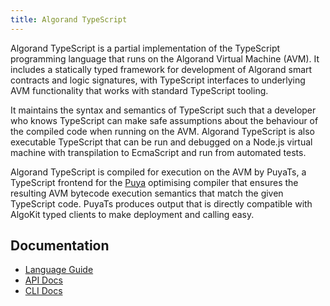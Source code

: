 ```yaml
---
title: Algorand TypeScript
---
```


Algorand TypeScript is a partial implementation of the TypeScript programming language that runs on the Algorand Virtual Machine (AVM). It includes a statically typed framework for development of Algorand smart contracts and logic signatures, with TypeScript interfaces to underlying AVM functionality that works with standard TypeScript tooling.

It maintains the syntax and semantics of TypeScript such that a developer who knows TypeScript can make safe assumptions
about the behaviour of the compiled code when running on the AVM. Algorand TypeScript is also executable TypeScript that can be run
and debugged on a Node.js virtual machine with transpilation to EcmaScript and run from automated tests.

Algorand TypeScript is compiled for execution on the AVM by PuyaTs, a TypeScript frontend for the [Puya](https://github.com/algorandfoundation/puya) optimising compiler that ensures the resulting AVM bytecode execution semantics that match the given TypeScript code. PuyaTs produces output that is directly compatible with AlgoKit typed clients to make deployment and calling easy.

## Documentation

 - [Language Guide](docs/language-guide)
 - [API Docs](docs/api/README)
 - [CLI Docs](docs/cli)